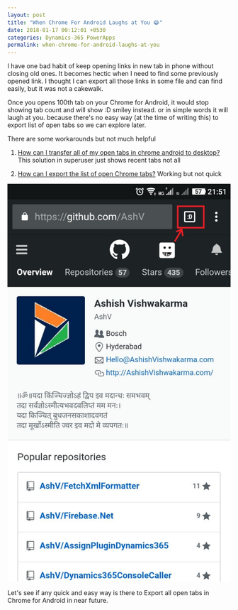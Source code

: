 ```yaml
---
layout: post
title: "When Chrome For Android Laughs at You 😂"
date: 2018-01-17 00:12:01 +0530
categories: Dynamics-365 PowerApps
permalink: when-chrome-for-android-laughs-at-you
---
```


I have one bad habit of keep opening links in new tab in phone without closing old ones. It becomes hectic when I need to find some previously opened link. I thought I can export all those links in some file and can find easily, but it was not a cakewalk.

Once you opens 100th tab on your Chrome for Android, it would stop showing tab count and will show :D smiley instead. or in simple words it will laugh at you. because there's no easy way (at the time of writing this) to export list of open tabs so we can explore later.

There are some workarounds but not much helpful
1. [How can I transfer all of my open tabs in chrome android to desktop?](https://superuser.com/questions/1173850/how-can-i-transfer-all-of-my-open-tabs-in-chrome-android-to-desktop)
This solution in superuser just shows recent tabs not all

2. [How can I export the list of open Chrome tabs?](https://android.stackexchange.com/questions/56635/how-can-i-export-the-list-of-open-chrome-tabs)
Working but not quick

![Chrome Laughing at You](assets/2018-01-17/Chrome-Laughs.jpeg)

Let's see if any quick and easy way is there to Export all open tabs in Chrome for Android in near future.
